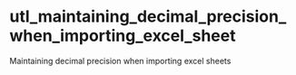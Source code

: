 # utl_maintaining_decimal_precision_when_importing_excel_sheet
Maintaining decimal precision when importing excel sheets
